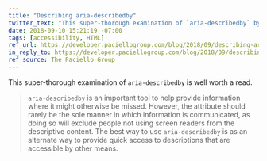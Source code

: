```yaml
---
title: "Describing aria-describedby"
twitter_text: "This super-thorough examination of `aria-describedby` by @scottohara is well worth a read"
date: 2018-09-10 15:21:19 -07:00
tags: [accessibility, HTML]
ref_url: https://developer.paciellogroup.com/blog/2018/09/describing-aria-describedby/
in_reply_to: https://developer.paciellogroup.com/blog/2018/09/describing-aria-describedby/
ref_source: The Paciello Group
---
```


This super-thorough examination of `aria-describedby` is well worth a read.

> `aria-describedby` is an important tool to help provide information where it might otherwise be missed. However, the attribute should rarely be the sole manner in which information is communicated, as doing so will exclude people not using screen readers from the descriptive content. The best way to use `aria-describedby` is as an alternate way to provide quick access to descriptions that are accessible by other means.